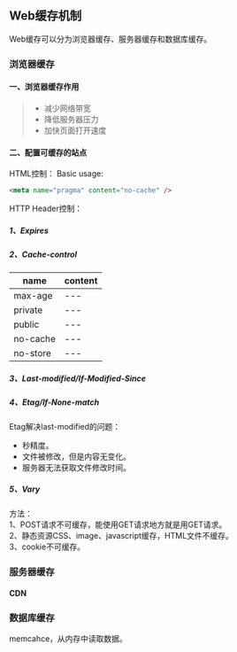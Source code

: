 ## Web缓存机制

Web缓存可以分为浏览器缓存、服务器缓存和数据库缓存。

### 浏览器缓存

#### 一、浏览器缓存作用
> * 减少网络带宽
> * 降低服务器压力
> * 加快页面打开速度

#### 二、配置可缓存的站点
HTML控制：
Basic usage:
``` html
<meta name="pragma" content="no-cache" />
```
HTTP Header控制：  
 
##### 1、Expires
##### 2、Cache-control
| name | content |
| --- | --- |
| max-age | --- |
| private | --- |
| public | --- |
| no-cache | --- |
| no-store | --- |

##### 3、Last-modified/If-Modified-Since
##### 4、Etag/If-None-match

Etag解决last-modified的问题：
* 秒精度。
* 文件被修改，但是内容无变化。
* 服务器无法获取文件修改时间。
##### 5、Vary

方法：  
1、POST请求不可缓存，能使用GET请求地方就是用GET请求。  
2、静态资源CSS、image、javascript缓存，HTML文件不缓存。  
3、cookie不可缓存。

### 服务器缓存

#### CDN

### 数据库缓存
memcahce，从内存中读取数据。

